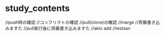 # study_contents

//push時の確認
//コンフリクトの確認
//pull(clone)の確認
//marge
//斉藤書き込みますた
//pull実行後に斉藤書き込みますた
//akio add
//testsan

